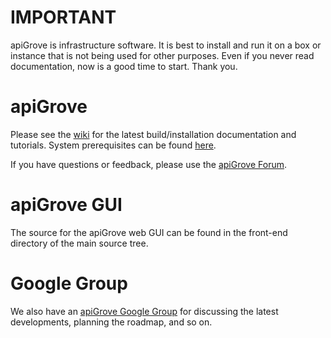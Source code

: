 IMPORTANT
=========
apiGrove is infrastructure software. It is best to install and run it on a box or instance that is not being used for other purposes. Even if you never read documentation, now is a good time to start. Thank you. 


apiGrove
========

Please see the <a href="https://github.com/apigrove/apigrove/wiki">wiki</a> for the latest 
build/installation documentation and tutorials. System prerequisites can be found <a href="https://github.com/apigrove/apigrove/wiki/apiGrove-installation-guide#wiki-genpreq">here</a>.

If you have questions or feedback, please use the <a href="http://apigrove.net/forum/">apiGrove Forum</a>.


apiGrove GUI
============

The source for the apiGrove web GUI can be found in the front-end directory of the main source tree. 


Google Group
============
We also have an <a href="https://groups.google.com/a/apigrove.net/d/forum/apigrove">apiGrove Google Group</a> for discussing the latest developments, planning the roadmap, and so on.
